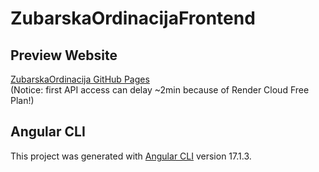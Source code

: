 # ZubarskaOrdinacijaFrontend

## Preview Website

[ZubarskaOrdinacija GitHub Pages](https://zaricu22.github.io/ZubarskaOrdinacijaFrontend)  
(Notice: first API access can delay ~2min because of Render Cloud Free Plan!)

## Angular CLI

This project was generated with [Angular CLI](https://github.com/angular/angular-cli) version 17.1.3.

